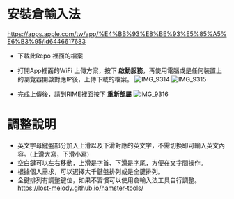 # 安裝倉輸入法
https://apps.apple.com/tw/app/%E4%BB%93%E8%BE%93%E5%85%A5%E6%B3%95/id6446617683

- 下載此Repo 裡面的檔案
- 打開App裡面的WiFi 上傳方案，按下 **啟動服務**，再使用電腦或是任何裝置上的瀏覽器開啟對應IP後，上傳下載的檔案。
![IMG_9314](https://github.com/zeuikli/Hamster-Custom/assets/7897668/568c4eb1-dcf2-4b55-a357-5a77b5396c3d)
![IMG_9315](https://github.com/zeuikli/Hamster-Custom/assets/7897668/48c12e1f-1364-4c84-9b76-7c9daa463bb8)


- 完成上傳後，請到RIME裡面按下 **重新部屬**
![IMG_9316](https://github.com/zeuikli/Hamster-Custom/assets/7897668/db4da3d1-3bf3-4143-a2b3-f03d09a2f44f)


# 調整說明
- 英文字母鍵盤部分加入上滑以及下滑對應的英文字，不需切換即可輸入英文內容。(上滑大寫，下滑小寫)
- 空白鍵可以左右移動，上滑是字首、下滑是字尾，方便在文字間操作。
- 根據個人需求，可以選擇大千鍵盤排列或是全鍵排列。
- 全鍵排列有調整鍵位，如果不習慣可以使用倉輸入法工具自行調整。https://lost-melody.github.io/hamster-tools/
